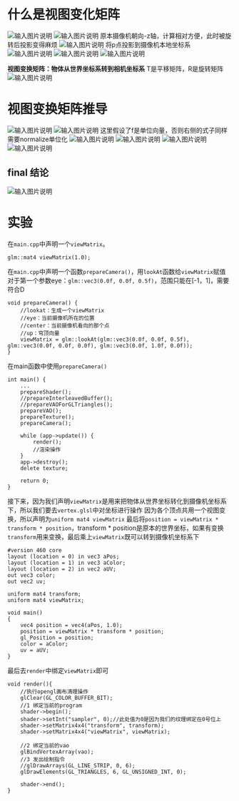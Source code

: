 # 什么是视图变化矩阵
![输入图片说明](/imgs/2024-11-01/vqNFhUddJPl5RxED.png)
![输入图片说明](/imgs/2024-11-01/IY1DPBaTawXDzC5Q.png)
原本摄像机朝向-z轴，计算相对方便，此时被旋转后投影变得麻烦
![输入图片说明](/imgs/2024-11-01/I4IEwdp9QVlUiRkU.png)
将p点投影到摄像机本地坐标系
![输入图片说明](/imgs/2024-11-01/jtjiXTi224lcSlnG.png)
![输入图片说明](/imgs/2024-11-01/DP2m227RrAnzYTYK.png)
![输入图片说明](/imgs/2024-11-01/PKvai9xpnVaEeSau.png)

**视图变换矩阵：物体从世界坐标系转到相机坐标系**
T是平移矩阵，R是旋转矩阵
![输入图片说明](/imgs/2024-11-01/kANY1vnTxj9tmDeD.png)
# 视图变换矩阵推导
![输入图片说明](/imgs/2024-11-01/Mb8YqLALwMYnFcI7.png)
![输入图片说明](/imgs/2024-11-01/xEPOzYxWQlp8KmZk.png)
这里假设了f是单位向量，否则右侧的式子同样需要normalize单位化
![输入图片说明](/imgs/2024-11-01/Dm3mwYsxlnYBtmhg.png)
![输入图片说明](/imgs/2024-11-01/rKYoiuZ2ttQqLKy0.png)
![输入图片说明](/imgs/2024-11-01/vxih8oqUjKj0chN5.png)
![输入图片说明](/imgs/2024-11-01/E4ob9U518JNEjVnw.png)
## final 结论
![输入图片说明](/imgs/2024-11-01/y7o4G5BbdRnSk03P.png)
# 实验
在`main.cpp`中声明一个`viewMatrix`。
```
glm::mat4 viewMatrix(1.0);
```
在`main.cpp`中声明一个函数`prepareCamera()`，用`lookAt`函数给`viewMatrix`赋值
对于第一个参数eye：`glm::vec3(0.0f, 0.0f, 0.5f)`，范围只能在[-1，1]，需要符合D
```
void prepareCamera() {
    //lookat：生成一个viewMatrix
    //eye：当前摄像机所在的位置
    //center：当前摄像机看向的那个点
    //up：穹顶向量
    viewMatrix = glm::lookAt(glm::vec3(0.0f, 0.0f, 0.5f), glm::vec3(0.0f, 0.0f, 0.0f), glm::vec3(0.0f, 1.0f, 0.0f));
}
```
在main函数中使用`prepareCamera()`
```
int main() {
	...
    prepareShader();
    //prepareInterleavedBuffer();
    //prepareVAOForGLTriangles();
    prepareVAO();
    prepareTexture();
    prepareCamera();

    while (app->update()) {
        render();
        //渲染操作
    }
    app->destroy();
    delete texture;

    return 0;
}
```
接下来，因为我们声明`viewMatrix`是用来把物体从世界坐标转化到摄像机坐标系下，所以我们要去`vertex.glsl`中对坐标进行操作
因为各个顶点共用一个视图变换，所以声明为`uniform mat4 viewMatrix`
最后将`position = viewMatrix * transform * position`，transform * position是原本的世界坐标，如果有变换`transform`用来变换，最后乘上`viewMatrix`既可以转到摄像机坐标系下
```
#version 460 core
layout (location = 0) in vec3 aPos;
layout (location = 1) in vec3 aColor;
layout (location = 2) in vec2 aUV;
out vec3 color;
out vec2 uv;

uniform mat4 transform;
uniform mat4 viewMatrix;

void main()
{
    vec4 position = vec4(aPos, 1.0);
    position = viewMatrix * transform * position;
    gl_Position = position;
    color = aColor;
    uv = aUV;
}
```
最后去`render`中绑定`viewMatrix`即可
```
void render(){
    //执行opengl画布清理操作
    glClear(GL_COLOR_BUFFER_BIT);
    //1 绑定当前的program
    shader->begin();
    shader->setInt("sampler", 0);//此处值为0是因为我们的纹理绑定在0号位上
    shader->setMatrix4x4("transform", transform);
    shader->setMatrix4x4("viewMatrix", viewMatrix);
    
    //2 绑定当前的vao
    glBindVertexArray(vao);
    //3 发出绘制指令
    //glDrawArrays(GL_LINE_STRIP, 0, 6);
    glDrawElements(GL_TRIANGLES, 6, GL_UNSIGNED_INT, 0);

    shader->end();
}
```
<!--stackedit_data:
eyJoaXN0b3J5IjpbMjE0NDQ2NzQxNCwxNjAzMjc2NzU2LC0xMD
A4MDM5MDg3LC0xMzU0NzA2MzczLC0xODc0OTYxMjcsNzAzNDg3
MzEwLC0xMTkxNDA2MDY2LDQwNjA4NTU3OV19
-->